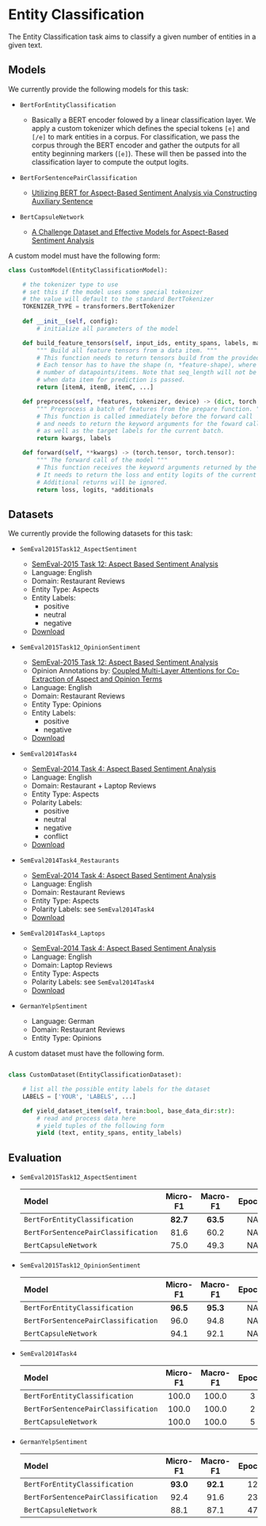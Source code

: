 # Entity Classification

The Entity Classification task aims to classify a given number of entities in a given text.

## Models

We currently provide the following models for this task:

- `BertForEntityClassification`

    - Basically a BERT encoder folowed by a linear classification layer. We apply a custom tokenizer which defines the special tokens `[e]` and `[/e]` to mark entities in a corpus. For classification, we pass the corpus through the BERT encoder and gather the outputs for all entity beginning markers (`[e]`). These will then be passed into the classification layer to compute the output logits.

- `BertForSentencePairClassification`

    - [Utilizing BERT for Aspect-Based Sentiment Analysis via Constructing Auxiliary Sentence](https://arxiv.org/abs/1903.09588)

- `BertCapsuleNetwork`
    
    - [A Challenge Dataset and Effective Models for Aspect-Based Sentiment Analysis](https://www.aclweb.org/anthology/D19-1654/)


A custom model must have the following form:
```python
class CustomModel(EntityClassificationModel):

    # the tokenizer type to use
    # set this if the model uses some special tokenizer
    # the value will default to the standard BertTokenizer
    TOKENIZER_TYPE = transformers.BertTokenizer
    
    def __init__(self, config):
        # initialize all parameters of the model

    def build_feature_tensors(self, input_ids, entity_spans, labels, max_entities, tokenizer) -> list:
        """ Build all feature tensors from a data item. """
        # This function needs to return tensors build from the provided features. 
        # Each tensor has to have the shape (n, *feature-shape), where n is the 
        # number of datapoints/items. Note that seq_length will not be set 
        # when data item for prediction is passed.
        return [itemA, itemB, itemC, ...]

    def preprocess(self, *features, tokenizer, device) -> (dict, torch.tensor):
        """ Preprocess a batch of features from the prepare function. """
        # This function is called immediately before the forward call
        # and needs to return the keyword arguments for the foward call 
        # as well as the target labels for the current batch.
        return kwargs, labels

    def forward(self, **kwargs) -> (torch.tensor, torch.tensor):
        """ The forward call of the model """
        # This function receives the keyword arguments returned by the preprocess function.
        # It needs to return the loss and entity logits of the current batch at the first positions.
        # Additional returns will be ignored.
        return loss, logits, *additionals

```

## Datasets

We currently provide the following datasets for this task:

- `SemEval2015Task12_AspectSentiment`
    - [SemEval-2015 Task 12: Aspect Based Sentiment Analysis](https://www.aclweb.org/anthology/S15-2082/)
    - Language: English
    - Domain: Restaurant Reviews
    - Entity Type: Aspects
    - Entity Labels:
        - positive
        - neutral
        - negative
    - [Download](http://alt.qcri.org/semeval2015/task12/index.php?id=data-and-tools)

- `SemEval2015Task12_OpinionSentiment`
    - [SemEval-2015 Task 12: Aspect Based Sentiment Analysis](https://www.aclweb.org/anthology/S15-2082/)
    - Opinion Annotations by: [Coupled Multi-Layer Attentions
for Co-Extraction of Aspect and Opinion Terms](https://www.aaai.org/Conferences/AAAI/2017/PreliminaryPapers/15-Wang-W-14441.pdf)
    - Language: English
    - Domain: Restaurant Reviews
    - Entity Type: Opinions
    - Entity Labels:
        - positive
        - negative
    - [Download](https://github.com/happywwy/Coupled-Multi-layer-Attentions/tree/master/util/data_semEval)

- `SemEval2014Task4`
    - [SemEval-2014 Task 4: Aspect Based Sentiment Analysis](https://www.aclweb.org/anthology/S14-2004/)
    - Language: English
    - Domain: Restaurant + Laptop Reviews
    - Entity Type: Aspects
    - Polarity Labels:
        - positive
        - neutral
        - negative
        - conflict
    - [Download](http://alt.qcri.org/semeval2014/task4/index.php?id=data-and-tools)

- `SemEval2014Task4_Restaurants`
    - [SemEval-2014 Task 4: Aspect Based Sentiment Analysis](https://www.aclweb.org/anthology/S14-2004/)
    - Language: English
    - Domain: Restaurant Reviews
    - Entity Type: Aspects
    - Polarity Labels: see `SemEval2014Task4`
    - [Download](http://alt.qcri.org/semeval2014/task4/index.php?id=data-and-tools)

- `SemEval2014Task4_Laptops`
    - [SemEval-2014 Task 4: Aspect Based Sentiment Analysis](https://www.aclweb.org/anthology/S14-2004/)
    - Language: English
    - Domain: Laptop Reviews
    - Entity Type: Aspects
    - Polarity Labels: see `SemEval2014Task4`
    - [Download](http://alt.qcri.org/semeval2014/task4/index.php?id=data-and-tools)

- `GermanYelpSentiment`
    - Language: German
    - Domain: Restaurant Reviews
    - Entity Type: Opinions


A custom dataset must have the following form.
```python

class CustomDataset(EntityClassificationDataset):

    # list all the possible entity labels for the dataset
    LABELS = ['YOUR', 'LABELS', ...]

    def yield_dataset_item(self, train:bool, base_data_dir:str):
        # read and process data here
        # yield tuples of the following form 
        yield (text, entity_spans, entity_labels)

```

## Evaluation

- `SemEval2015Task12_AspectSentiment`
    
    |                 Model                |  Micro-F1  |  Macro-F1  | Epochs |
    | :----------------------------------- | :--------: | :--------: | :----: |
    | `BertForEntityClassification`        |  **82.7**  |  **63.5**  |   NA   |
    | `BertForSentencePairClassification`  |    81.6    |    60.2    |   NA   |
    | `BertCapsuleNetwork`                 |    75.0    |    49.3    |   NA   |

- `SemEval2015Task12_OpinionSentiment`
    
    |                 Model                |  Micro-F1  |  Macro-F1  | Epochs |
    | :----------------------------------- | :--------: | :--------: | :----: |
    | `BertForEntityClassification`        |  **96.5**  |  **95.3**  |   NA   |
    | `BertForSentencePairClassification`  |    96.0    |    94.8    |   NA   |
    | `BertCapsuleNetwork`                 |    94.1    |    92.1    |   NA   |

- `SemEval2014Task4`

    |                 Model                |  Micro-F1  |  Macro-F1  | Epochs |
    | :----------------------------------- | :--------: | :--------: | :----: |
    | `BertForEntityClassification`        |    100.0   |    100.0   |   3    |
    | `BertForSentencePairClassification`  |    100.0   |    100.0   |   2    |
    | `BertCapsuleNetwork`                 |    100.0   |    100.0   |   5    |

- `GermanYelpSentiment`

    |                 Model                |  Micro-F1  |  Macro-F1  | Epochs |
    | :----------------------------------- | :--------: | :--------: | :----: |
    | `BertForEntityClassification`        |  **93.0**  |  **92.1**  |   12   |
    | `BertForSentencePairClassification`  |    92.4    |    91.6    |   23   |
    | `BertCapsuleNetwork`                 |    88.1    |    87.1    |   47   |
